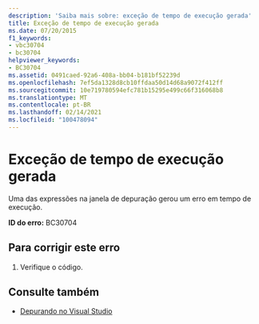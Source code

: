 ```yaml
---
description: 'Saiba mais sobre: exceção de tempo de execução gerada'
title: Exceção de tempo de execução gerada
ms.date: 07/20/2015
f1_keywords:
- vbc30704
- bc30704
helpviewer_keywords:
- BC30704
ms.assetid: 0491caed-92a6-408a-bb04-b181bf52239d
ms.openlocfilehash: 7ef5da1328d8cb10ffdaa50d14d68a9072f412ff
ms.sourcegitcommit: 10e719780594efc781b15295e499c66f316068b8
ms.translationtype: MT
ms.contentlocale: pt-BR
ms.lasthandoff: 02/14/2021
ms.locfileid: "100478094"
---
```

# <a name="run-time-exception-thrown"></a>Exceção de tempo de execução gerada

Uma das expressões na janela de depuração gerou um erro em tempo de execução.  
  
 **ID do erro:** BC30704  
  
## <a name="to-correct-this-error"></a>Para corrigir este erro  
  
1. Verifique o código.  
  
## <a name="see-also"></a>Consulte também

- [Depurando no Visual Studio](/visualstudio/debugger/debugger-feature-tour)

